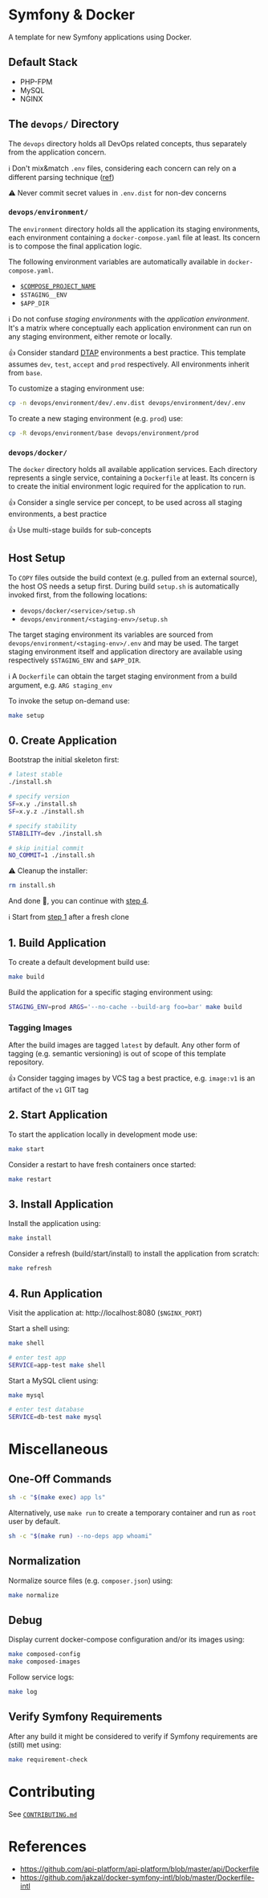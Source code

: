 # Symfony & Docker

A template for new Symfony applications using Docker.

## Default Stack

- PHP-FPM
- MySQL
- NGINX

## The `devops/` Directory

The `devops` directory holds all DevOps related concepts, thus separately from the application concern.

ℹ️ Don't mix&match `.env` files, considering each concern can rely on a different parsing technique ([ref](https://github.com/symfony/recipes/pull/487))

⚠️ Never commit secret values in `.env.dist` for non-dev concerns

### `devops/environment/`

The `environment` directory holds all the application its staging environments, each environment containing a
`docker-compose.yaml` file at least. Its concern is to compose the final application logic.

The following environment variables are automatically available in `docker-compose.yaml`.

- [`$COMPOSE_PROJECT_NAME`]
- `$STAGING__ENV`
- `$APP_DIR`

ℹ️ Do not confuse _staging environments_ with the _application environment_. It's a matrix where conceptually each 
application environment can run on any staging environment, either remote or locally.

👍 Consider standard [DTAP] environments a best practice. This template assumes `dev`, `test`, `accept` and `prod`
respectively. All environments inherit from `base`.

To customize a staging environment use:

```bash
cp -n devops/environment/dev/.env.dist devops/environment/dev/.env
```

To create a new staging environment (e.g. `prod`) use:

```bash
cp -R devops/environment/base devops/environment/prod
```

### `devops/docker/`

The `docker` directory holds all available application services. Each directory represents a single service, containing
a `Dockerfile` at least. Its concern is to create the initial environment logic required for the application to run.

👍 Consider a single service per concept, to be used across all staging environments, a best practice

👍 Use multi-stage builds for sub-concepts

## Host Setup

To `COPY` files outside the build context (e.g. pulled from an external source), the host OS needs a setup first. During
build `setup.sh` is automatically invoked first, from the following locations:

- `devops/docker/<service>/setup.sh`
- `devops/environment/<staging-env>/setup.sh`

The target staging environment its variables are sourced from `devops/environment/<staging-env>/.env` and may be used.
The target staging environment itself and application directory are available using respectively `$STAGING_ENV` and
`$APP_DIR`.

ℹ️ A `Dockerfile` can obtain the target staging environment from a build argument, e.g. `ARG staging_env`

To invoke the setup on-demand use:

```bash
make setup
```

## 0. Create Application

Bootstrap the initial skeleton first:

```bash
# latest stable
./install.sh

# specify version
SF=x.y ./install.sh
SF=x.y.z ./install.sh

# specify stability
STABILITY=dev ./install.sh

# skip initial commit
NO_COMMIT=1 ./install.sh
```

⚠️ Cleanup the installer:

```bash
rm install.sh
```

And done 🎉, you can continue with [step 4](#4-run-application).

ℹ️ Start from [step 1](#1-build-application) after a fresh clone

## 1. Build Application

To create a default development build use:

```bash
make build
```

Build the application for a specific staging environment using:

```bash
STAGING_ENV=prod ARGS='--no-cache --build-arg foo=bar' make build
```

### Tagging Images

After the build images are tagged `latest` by default. Any other form of tagging (e.g. semantic versioning) is out of 
scope of this template repository.

👍 Consider tagging images by VCS tag a best practice, e.g. `image:v1` is an artifact of the `v1` GIT tag

## 2. Start Application

To start the application locally in development mode use:

```bash
make start
```

Consider a restart to have fresh containers once started:

```bash
make restart
```

## 3. Install Application

Install the application using:

```bash
make install
```

Consider a refresh (build/start/install) to install the application from scratch:

```bash
make refresh
```

## 4. Run Application

Visit the application at: http://localhost:8080 (`$NGINX_PORT`)

Start a shell using:

```bash
make shell

# enter test app
SERVICE=app-test make shell
```

Start a MySQL client using:

```bash
make mysql

# enter test database
SERVICE=db-test make mysql
```

# Miscellaneous

## One-Off Commands

```bash
sh -c "$(make exec) app ls"
```

Alternatively, use `make run` to create a temporary container and run as `root` user by default.

```bash
sh -c "$(make run) --no-deps app whoami"
```

## Normalization

Normalize source files (e.g. `composer.json`) using:

```bash
make normalize
```

## Debug

Display current docker-compose configuration and/or its images using:

```bash
make composed-config
make composed-images
```

Follow service logs:

```bash
make log
```

## Verify Symfony Requirements

After any build it might be considered to verify if Symfony requirements are (still) met using:

```bash
make requirement-check
```

# Contributing

See [`CONTRIBUTING.md`](CONTRIBUTING.md)

# References

- https://github.com/api-platform/api-platform/blob/master/api/Dockerfile
- https://github.com/jakzal/docker-symfony-intl/blob/master/Dockerfile-intl

[DTAP]: https://en.wikipedia.org/wiki/Development,_testing,_acceptance_and_production
[`$COMPOSE_PROJECT_NAME`]: https://docs.docker.com/compose/reference/envvars/#compose_project_name
